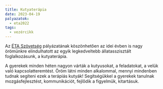 ```yaml
---
title: Kutyaterápia
date: 2023-04-19
palyazatok:
  - eta2022
tags:
  - vezércikk
---
```

Az [ÉTA Szövetség](https://www.eta-szov.hu) pályázatának köszönhetően az idei évben is nagy örömünkre elindulhatott az egyik legkedveltebb állatasszisztált foglalkozásunk, a kutyaterápia.

<!--more-->

A gyerekek minden héten nagyon várták a kutyusokat, a feladatokat, a velük való kapcsolatteremtést. Öröm látni minden alkalommal, mennyi mindenben tudnak segíteni ezek a terápiás kutyák! Segítségükkel a gyerekek tanulnak mozgásfejlesztést, kommunikációt, fejlődik a figyelmük, kitartásuk.
